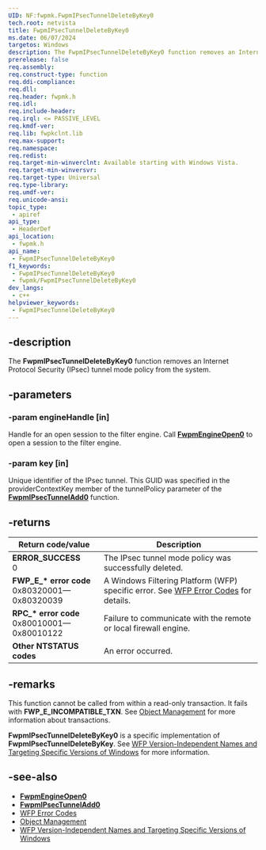 ```yaml
---
UID: NF:fwpmk.FwpmIPsecTunnelDeleteByKey0
tech.root: netvista
title: FwpmIPsecTunnelDeleteByKey0
ms.date: 06/07/2024
targetos: Windows
description: The FwpmIPsecTunnelDeleteByKey0 function removes an Internet Protocol Security (IPsec) tunnel mode policy from the system.
prerelease: false
req.assembly: 
req.construct-type: function
req.ddi-compliance: 
req.dll: 
req.header: fwpmk.h
req.idl: 
req.include-header: 
req.irql: <= PASSIVE_LEVEL
req.kmdf-ver: 
req.lib: fwpkclnt.lib
req.max-support: 
req.namespace: 
req.redist: 
req.target-min-winverclnt: Available starting with Windows Vista.
req.target-min-winversvr: 
req.target-type: Universal
req.type-library: 
req.umdf-ver: 
req.unicode-ansi: 
topic_type:
 - apiref
api_type:
 - HeaderDef
api_location:
 - fwpmk.h
api_name:
 - FwpmIPsecTunnelDeleteByKey0
f1_keywords:
 - FwpmIPsecTunnelDeleteByKey0
 - fwpmk/FwpmIPsecTunnelDeleteByKey0
dev_langs:
 - c++
helpviewer_keywords:
 - FwpmIPsecTunnelDeleteByKey0
---
```


## -description

The **FwpmIPsecTunnelDeleteByKey0** function removes an Internet Protocol Security (IPsec) tunnel mode policy from the system.

## -parameters

### -param engineHandle [in]

Handle for an open session to the filter engine. Call **[FwpmEngineOpen0](nf-fwpmk-fwpmengineopen0.md)** to open a session to the filter engine.

### -param key [in]

Unique identifier of the IPsec tunnel. This GUID was specified in the providerContextKey member of the tunnelPolicy parameter of the **[FwpmIPsecTunnelAdd0](nf-fwpmk-fwpmipsectunneladd0.md)** function.

## -returns

| Return code/value | Description |
|---|---|
| **ERROR_SUCCESS**<br>0 | The IPsec tunnel mode policy was successfully deleted. |
| **FWP_E_\* error code**<br>0x80320001—0x80320039 | A Windows Filtering Platform (WFP) specific error. See [WFP Error Codes](/windows/win32/fwp/wfp-error-codes) for details. |
| **RPC_\* error code**<br>0x80010001—0x80010122 | Failure to communicate with the remote or local firewall engine. |
| **Other NTSTATUS codes** | An error occurred. |

## -remarks

This function cannot be called from within a read-only transaction. It fails with **FWP_E_INCOMPATIBLE_TXN**. See [Object Management](/windows/desktop/FWP/object-management) for more information about transactions.

**FwpmIPsecTunnelDeleteByKey0** is a specific implementation of **FwpmIPsecTunnelDeleteByKey**. See [WFP Version-Independent Names and Targeting Specific Versions of Windows](/windows/desktop/FWP/wfp-version-independent-names-and-targeting-specific-versions-of-windows) for more information.

## -see-also

- **[FwpmEngineOpen0](nf-fwpmk-fwpmengineopen0.md)**
- **[FwpmIPsecTunnelAdd0](nf-fwpmk-fwpmipsectunneladd0.md)**
- [WFP Error Codes](/windows/win32/fwp/wfp-error-codes)
- [Object Management](/windows/desktop/FWP/object-management)
- [WFP Version-Independent Names and Targeting Specific Versions of Windows](/windows/desktop/FWP/wfp-version-independent-names-and-targeting-specific-versions-of-windows)
